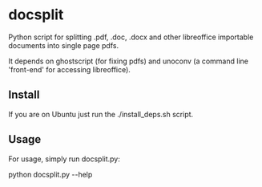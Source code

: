 docsplit
========

Python script for splitting .pdf, .doc, .docx and other libreoffice importable documents into single page pdfs.

It depends on ghostscript (for fixing pdfs) and unoconv (a command line 'front-end' for accessing libreoffice). 

Install
-------

If you are on Ubuntu just run the ./install_deps.sh script.


Usage
-----

For usage, simply run docsplit.py:

python docsplit.py --help
